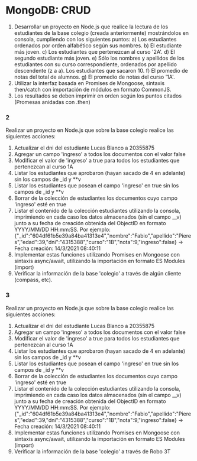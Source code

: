 # MongoDB: CRUD

1. Desarrollar un proyecto en Node.js que realice la lectura de los estudiantes de la base colegio (creada anteriormente) mostrándolos en consola, cumpliendo con los siguientes puntos:
   a) Los estudiantes ordenados por orden alfabético según sus nombres.
   b) El estudiante más joven.
   c) Los estudiantes que pertenezcan al curso '2A'.
   d) El segundo estudiante más joven.
   e) Sólo los nombres y apellidos de los estudiantes con su curso correspondiente, ordenados por apellido descendente (z a a).
   Los estudiantes que sacaron 10.
   f) El promedio de notas del total de alumnos.
   g) El promedio de notas del curso '1A'.
2. Utilizar la interfaz basada en Promises de Mongoose, sintaxis then/catch con importación de módulos en formato CommonJS.
3. Los resultados se deben imprimir en orden según los puntos citados (Promesas anidadas con .then)

### 2

Realizar un proyecto en Node.js que sobre la base colegio realice las siguientes acciones:

1. Actualizar el dni del estudiante Lucas Blanco a 20355875
2. Agregar un campo 'ingreso' a todos los documentos con el valor false
3. Modificar el valor de 'ingreso' a true para todos los estudiantes que pertenezcan al curso 1A
4. Listar los estudiantes que aprobaron (hayan sacado de 4 en adelante) sin los campos de \_id y \*\*v
5. Listar los estudiantes que posean el campo 'ingreso' en true sin los campos de \_id y \*\*v
6. Borrar de la colección de estudiantes los documentos cuyo campo 'ingreso' esté en true
7. Listar el contenido de la colección estudiantes utilizando la consola, imprimiendo en cada caso los datos almacenados (sin el campo \_\_v) junto a su fecha de creación obtenida del ObjectID en formato YYYY/MM/DD HH:mm:SS.
   Por ejemplo:
   {"\_id":"604df61b5e39a84ba41313e4","nombre":"Fabio","apellido":"Pieres","edad":39,"dni":"4315388","curso":"1B","nota":9,"ingreso":false} -> Fecha creación: 14/3/2021 08:40:11
8. Implementar estas funciones utilizando Promises en Mongoose con sintaxis async/await, utilizando la importación en formato ES Modules (import)
9. Verificar la información de la base 'colegio' a través de algún cliente (compass, etc).

### 3

Realizar un proyecto en Node.js que sobre la base colegio realice las siguientes acciones:

1. Actualizar el dni del estudiante Lucas Blanco a 20355875
2. Agregar un campo 'ingreso' a todos los documentos con el valor false
3. Modificar el valor de 'ingreso' a true para todos los estudiantes que pertenezcan al curso 1A
4. Listar los estudiantes que aprobaron (hayan sacado de 4 en adelante) sin los campos de \_id y \*\*v
5. Listar los estudiantes que posean el campo 'ingreso' en true sin los campos de \_id y \*\*v
6. Borrar de la colección de estudiantes los documentos cuyo campo 'ingreso' esté en true
7. Listar el contenido de la colección estudiantes utilizando la consola, imprimiendo en cada caso los datos almacenados (sin el campo \_\_v) junto a su fecha de creación obtenida del ObjectID en formato YYYY/MM/DD HH:mm:SS.
   Por ejemplo:
   {"\_id":"604df61b5e39a84ba41313e4","nombre":"Fabio","apellido":"Pieres","edad":39,"dni":"4315388","curso":"1B","nota":9,"ingreso":false} -> Fecha creación: 14/3/2021 08:40:11
8. Implementar estas funciones utilizando Promises en Mongoose con sintaxis async/await, utilizando la importación en formato ES Modules (import)
9. Verificar la información de la base 'colegio' a través de Robo 3T
